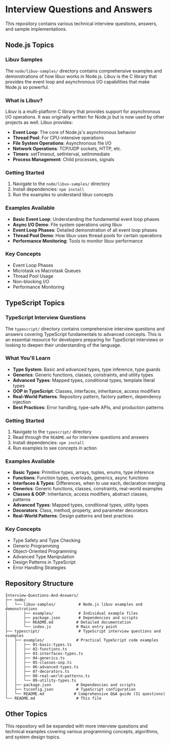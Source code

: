 # Interview Questions and Answers

This repository contains various technical interview questions, answers, and sample implementations.

## Node.js Topics

### Libuv Samples

The `node/libuv-samples/` directory contains comprehensive examples and demonstrations of how libuv works in Node.js. Libuv is the C library that provides the event loop and asynchronous I/O capabilities that make Node.js so powerful.

### What is Libuv?

Libuv is a multi-platform C library that provides support for asynchronous I/O operations. It was originally written for Node.js but is now used by other projects as well. Libuv provides:

- **Event Loop**: The core of Node.js's asynchronous behavior
- **Thread Pool**: For CPU-intensive operations
- **File System Operations**: Asynchronous file I/O
- **Network Operations**: TCP/UDP sockets, HTTP, etc.
- **Timers**: setTimeout, setInterval, setImmediate
- **Process Management**: Child processes, signals

### Getting Started

1. Navigate to the `node/libuv-samples/` directory
2. Install dependencies: `npm install`
3. Run the examples to understand libuv concepts

### Examples Available

- **Basic Event Loop**: Understanding the fundamental event loop phases
- **Async I/O Demo**: File system operations using libuv
- **Event Loop Phases**: Detailed demonstration of all event loop phases
- **Thread Pool Demo**: How libuv uses thread pools for certain operations
- **Performance Monitoring**: Tools to monitor libuv performance

### Key Concepts

- Event Loop Phases
- Microtask vs Macrotask Queues
- Thread Pool Usage
- Non-blocking I/O
- Performance Monitoring

## TypeScript Topics

### TypeScript Interview Questions

The `typescript/` directory contains comprehensive interview questions and answers covering TypeScript fundamentals to advanced concepts. This is an essential resource for developers preparing for TypeScript interviews or looking to deepen their understanding of the language.

### What You'll Learn

- **Type System**: Basic and advanced types, type inference, type guards
- **Generics**: Generic functions, classes, constraints, and utility types
- **Advanced Types**: Mapped types, conditional types, template literal types
- **OOP in TypeScript**: Classes, interfaces, inheritance, access modifiers
- **Real-World Patterns**: Repository pattern, factory pattern, dependency injection
- **Best Practices**: Error handling, type-safe APIs, and production patterns

### Getting Started

1. Navigate to the `typescript/` directory
2. Read through the `README.md` for interview questions and answers
3. Install dependencies: `npm install`
4. Run examples to see concepts in action

### Examples Available

- **Basic Types**: Primitive types, arrays, tuples, enums, type inference
- **Functions**: Function types, overloads, generics, async functions
- **Interfaces & Types**: Differences, when to use each, declaration merging
- **Generics**: Generic functions, classes, constraints, real-world examples
- **Classes & OOP**: Inheritance, access modifiers, abstract classes, patterns
- **Advanced Types**: Mapped types, conditional types, utility types
- **Decorators**: Class, method, property, and parameter decorators
- **Real-World Patterns**: Design patterns and best practices

### Key Concepts

- Type Safety and Type Checking
- Generic Programming
- Object-Oriented Programming
- Advanced Type Manipulation
- Design Patterns in TypeScript
- Error Handling Strategies

## Repository Structure

```
Interview-Questions-And-Answers/
├── node/
│   └── libuv-samples/          # Node.js libuv examples and demonstrations
│       ├── examples/           # Individual example files
│       ├── package.json        # Dependencies and scripts
│       ├── README.md          # Detailed documentation
│       └── index.js           # Main entry point
├── typescript/                 # TypeScript interview questions and examples
│   ├── examples/              # Practical TypeScript code examples
│   │   ├── 01-basic-types.ts
│   │   ├── 02-functions.ts
│   │   ├── 03-interfaces-types.ts
│   │   ├── 04-generics.ts
│   │   ├── 05-classes-oop.ts
│   │   ├── 06-advanced-types.ts
│   │   ├── 07-decorators.ts
│   │   ├── 08-real-world-patterns.ts
│   │   └── 09-utility-types.ts
│   ├── package.json           # Dependencies and scripts
│   ├── tsconfig.json          # TypeScript configuration
│   └── README.md             # Comprehensive Q&A guide (31 questions)
└── README.md                  # This file
```

## Other Topics

This repository will be expanded with more interview questions and technical examples covering various programming concepts, algorithms, and system design topics.

